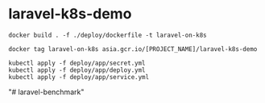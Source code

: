 # laravel-k8s-demo

`docker build . -f ./deploy/dockerfile -t laravel-on-k8s`

`docker tag laravel-on-k8s asia.gcr.io/[PROJECT_NAME]/laravel-k8s-demo`

```
kubectl apply -f deploy/app/secret.yml
kubectl apply -f deploy/app/deploy.yml
kubectl apply -f deploy/app/service.yml
```
"# laravel-benchmark" 
